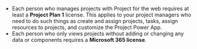 
- Each person who manages projects with Project for the web requires at least a **Project Plan 1** license. This applies to your project managers who need to do such things as create and assign projects, tasks, assign resources to projects, and customize the Project Power App.
- Each person who only views projects without adding or changing any data or components requires a **Microsoft 365 license**.
